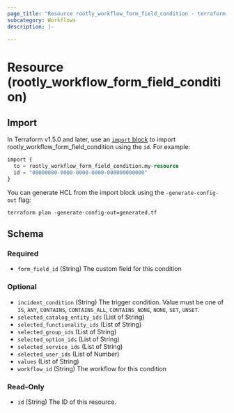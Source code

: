 ```yaml
---
page_title: "Resource rootly_workflow_form_field_condition - terraform-provider-rootly"
subcategory: Workflows
description: |-
    
---
```


# Resource (rootly_workflow_form_field_condition)





## Import

In Terraform v1.5.0 and later, use an [`import` block](https://developer.hashicorp.com/terraform/language/import) to import rootly_workflow_form_field_condition using the `id`. For example:

```terraform
import {
  to = rootly_workflow_form_field_condition.my-resource
  id = "00000000-0000-0000-0000-000000000000"
}
```

You can generate HCL from the import block using the `-generate-config-out` flag:

```console
terraform plan -generate-config-out=generated.tf
```

<!-- schema generated by tfplugindocs -->
## Schema

### Required

- `form_field_id` (String) The custom field for this condition

### Optional

- `incident_condition` (String) The trigger condition. Value must be one of `IS`, `ANY`, `CONTAINS`, `CONTAINS_ALL`, `CONTAINS_NONE`, `NONE`, `SET`, `UNSET`.
- `selected_catalog_entity_ids` (List of String)
- `selected_functionality_ids` (List of String)
- `selected_group_ids` (List of String)
- `selected_option_ids` (List of String)
- `selected_service_ids` (List of String)
- `selected_user_ids` (List of Number)
- `values` (List of String)
- `workflow_id` (String) The workflow for this condition

### Read-Only

- `id` (String) The ID of this resource.

